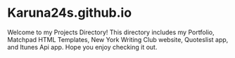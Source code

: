 # Karuna24s.github.io

Welcome to my Projects Directory! This directory includes my Portfolio, Matchpad HTML Templates, New York Writing Club website, Quoteslist app, and Itunes Api app. Hope you enjoy checking it out. 

